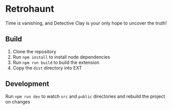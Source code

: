 # Retrohaunt

Time is vanishing, and Detective Clay is your only hope to uncover the truth!

## Build

1. Clone the repository
2. Run `npm install` to install node dependencies
3. Run `npm run build` to build the extension
4. Copy the `dist` directory into EXT

## Development

Run `npm run dev` to watch `src` and `public` directories and rebuild the
project on changes
